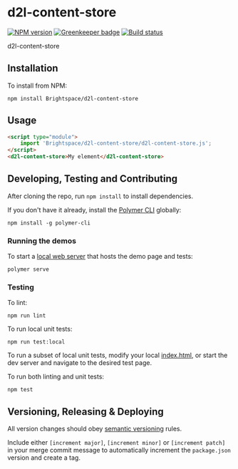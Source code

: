 # d2l-content-store

[![NPM version](https://img.shields.io/npm/v/Brightspace/d2l-content-store.svg)](https://www.npmjs.org/package/Brightspace/d2l-content-store)
[![Greenkeeper badge](https://badges.greenkeeper.io/Brightspace/d2l-content-store.svg)](https://greenkeeper.io/)
[![Build status](https://travis-ci.com/Brightspace/d2l-content-store.svg?branch=master)](https://travis-ci.com/Brightspace/d2l-content-store)

d2l-content-store

## Installation

To install from NPM:

```shell
npm install Brightspace/d2l-content-store
```

## Usage

```html
<script type="module">
    import 'Brightspace/d2l-content-store/d2l-content-store.js';
</script>
<d2l-content-store>My element</d2l-content-store>
```

## Developing, Testing and Contributing

After cloning the repo, run `npm install` to install dependencies.

If you don't have it already, install the [Polymer CLI](https://www.polymer-project.org/3.0/docs/tools/polymer-cli) globally:

```shell
npm install -g polymer-cli
```

### Running the demos

To start a [local web server](https://www.polymer-project.org/3.0/docs/tools/polymer-cli-commands#serve) that hosts the demo page and tests:

```shell
polymer serve
```

### Testing

To lint:

```shell
npm run lint
```

To run local unit tests:

```shell
npm run test:local
```

To run a subset of local unit tests, modify your local [index.html](https://github.com/Brightspace/d2l-content-store/blob/master/test/index.html), or start the dev server and navigate to the desired test page.

To run both linting and unit tests:

```shell
npm test
```

## Versioning, Releasing & Deploying

All version changes should obey [semantic versioning](https://semver.org/) rules.

Include either `[increment major]`, `[increment minor]` or `[increment patch]` in your merge commit message to automatically increment the `package.json` version and create a tag.

